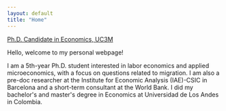 ```yaml
---
layout: default
title: "Home"
---
```


[Ph.D. Candidate in Economics, UC3M](http://economics.uc3m.es/personal/delgado-prieto/)

Hello, welcome to my personal webpage! 

I am a 5th-year Ph.D. student interested in labor economics and applied microeconomics, with a focus on questions related to migration. I am also a pre-doc researcher at the Institute for Economic Analysis (IAE)-CSIC in Barcelona and a short-term consultant at the World Bank. I did my bachelor's and master's degree in Economics at Universidad de Los Andes in Colombia. 

